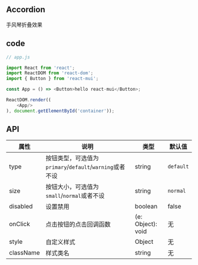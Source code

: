 ## Accordion

手风琴折叠效果

## code

```js
// app.js

import React from 'react';
import ReactDOM from 'react-dom';
import { Button } from 'react-mui';

const App = () => <Button>hello react-mui</Button>;

ReactDOM.render((
    <App/>
), document.getElementById('container'));

```

## API

属性 | 说明 | 类型 | 默认值
----|-----|------|------
| type    | 按钮类型，可选值为`primary`/`default`/`warning`或者不设  |   string| `default`|
| size    | 按钮大小，可选值为`small`/`normal`或者不设  | string | `normal`|
| disabled   | 设置禁用  | boolean |    false  |
| onClick    | 点击按钮的点击回调函数 | (e: Object): void |   无  |
| style    | 自定义样式 |   Object  | 无 |
| className |  样式类名 | string | 无 |
